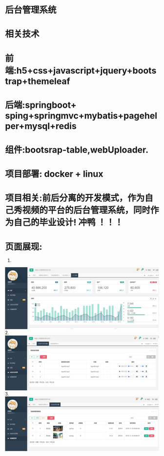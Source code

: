 # 后台管理系统
# 相关技术 
# 前端:h5+css+javascript+jquery+bootstrap+themeleaf
# 后端:springboot+ sping+springmvc+mybatis+pagehelper+mysql+redis
# 组件:bootsrap-table,webUploader.
# 项目部署: docker + linux
# 项目相关:前后分离的开发模式，作为自己秀视频的平台的后台管理系统，同时作为自己的毕业设计! 冲鸭 ！！！
# 页面展现:

1.
<img src="./myimg/01.jpg">
2.
<img src="./myimg/02.jpg">
3.
<img src="./myimg/03.jpg">

